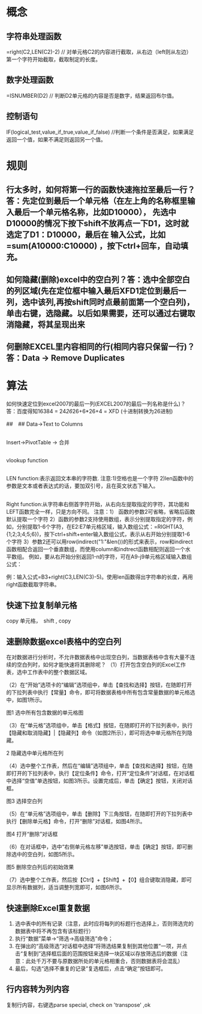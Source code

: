 # 概念
## 字符串处理函数
=right(C2,LEN(C2)-2) // 对单元格C2的内容进行截取，从右边（left则从左边）第一个字符开始截取，截取制定的长度。

## 数字处理函数
=ISNUMBER(D2) // 判断D2单元格的内容是否是数字，结果返回布尔值。

## 控制语句
IF(logical_test,value_if_true,value_if_false)  //判断一个条件是否满足，如果满足返回一个值，如果不满足则返回另一个值。



# 规则
## 行太多时，如何将第一行的函数快速拖拉至最后一行？答：先定位到最后一个单元格（在左上角的名称框里输入最后一个单元格名称，比如D10000）， 先选中D10000的情况下按下shift不放再点一下D1，这时就选定了D1：D10000，最后在 输入公式，比如=sum(A10000:C10000) ，按下ctrl+回车，自动填充。
## 如何隐藏(删除)excel中的空白列？答：选中全部空白的列区域(先在定位框中输入最后XFD1定位到最后一列，选中该列,再按shift同时点最前面第一个空白列)，单击右键，选隐藏。以后如果需要，还可以通过右键取消隐藏，将其呈现出来
## 何删除EXCEL里内容相同的行(相同内容只保留一行)？　答：Data → Remove Duplicates

# 算法
如何快速定位到excel2007的最后一列(EXCEL2007的最后一列名称是什么)？答：百度得知16384 = 24*26*26+6*26+4 = XFD (十进制转换为26进制)



##　## 
Data->Text to Columns

##
Insert->PivotTable -> 合并 

##
vlookup function

##
LEN function:表示返回文本串的字符数.
注意:1)空格也是一个字符
2)len函数中的参数是文本或者表达式的话，要加双引号，且在英文状态下输入。

##
Right function:从字符串右侧首字符开始，从右向左提取指定的字符，其功能和LEFT函数完全一样，只是方向不同。
注意：1） 函数的参数2可省略，省略后函数默认提取一个字符
2）函数的参数2支持使用数组，表示分别提取指定的字符，例如，分别提取1-6个字符，在E2:E7单元格区域，输入数组公式：=RIGHT(A3,{1;2;3;4;5;6})，按下ctrl+shift+enter输入数组公式，表示从右开始分别提取1-6个字符
3）参数2还可以用row(indirect("1:"&len())的形式来表示，row和indirect函数相配合返回一个垂直数组，而使用column和indtrect函数相配则返回一个水平数组。
例如，要从右开始分别返回1-n的字符，可在A9-j9单元格区域输入数组公式：

例：输入公式=B3+right(C3,LEN(C3)-5)。使用len函数得出字符串的长度，再用right函数截取字符串。


## 快速下拉复制单元格
copy 单元格，　shift , copy

## 速删除数据excel表格中的空白列
在对数据进行分析时，不允许数据表格中出现空白列，当数据表格中含有大量不连续的空白列时，如何才能快速将其删除呢？
（1）打开包含空白列的Excel工作表，选中工作表中的整个数据区域。

（2）在“开始”选项卡的“编辑”选项组中，单击【查找和选择】按钮，在随即打开的下拉列表中执行【常量】命令，即可将数据表格中所有包含常量数据的单元格选中，如图1所示。




图1 选中所有包含数据的单元格图

 


 

（3）在“单元格”选项组中，单击【格式】按钮，在随即打开的下拉列表中，执行【隐藏和取消隐藏】|【隐藏列】命令（如图2所示），即可将选中单元格所在列隐藏。



2 隐藏选中单元格所在列 

（4）选中整个工作表，然后在“编辑”选项组中，单击【查找和选择】按钮，在随即打开的下拉列表中，执行【定位条件】命令，打开“定位条件”对话框，在对话框中选择“空值”单选按钮，如图3所示。设置完成后，单击【确定】按钮，关闭对话框。



图3 选择空白列 

（5）在“单元格”选项组中，单击【删除】下三角按钮，在随即打开的下拉列表中执行【删除单元格】命令，打开“删除”对话框，如图4所示。



图4 打开“删除”对话框 

（6）在对话框中，选中“右侧单元格左移”单选按钮，单击【确定】按钮，即可删除选中的空白列，如图5所示。



图5 删除空白列后的初始效果  

（7）选中整个工作表，然后按【Ctrl】+【Shift】+【0】组合键取消隐藏，即可显示所有数据列，适当调整列宽即可，如图6所示。

## 快速删除Excel重复数据
1) 选中表中的所有记录（注意，此时应将每列的标题行也选择上，否则筛选完的数据表中将不再包含有该标题行）
2) 执行“数据”菜单→“筛选→高级筛选”命令；
3) 在弹出的“高级筛选”对话框中选择“将筛选结果复制到其他位置”一项，并点击“复制到”选择框后面的范围按钮来选择一块区域以存放筛选后的数据（注意：此处千万不要与原数据所处的单元格相重合，否则数据表将会混乱）
4) 最后，勾选“选择不重复的记录”复选框后，点击“确定”按钮即可。

## 行内容转为列内容
复制行内容，右键选parse special, check on 'transpose' ,ok
